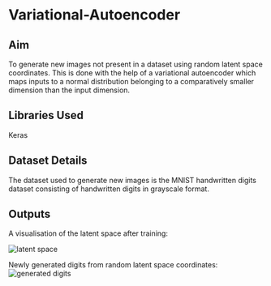 # Variational-Autoencoder

## Aim
To generate new images not present in a dataset using random latent space coordinates. This is done with the help of a variational autoencoder which maps inputs to a normal distribution belonging to a comparatively smaller dimension than the input dimension.

## Libraries Used
Keras

## Dataset Details
The dataset used to generate new images is the MNIST handwritten digits dataset consisting of handwritten digits in grayscale format.

## Outputs

A visualisation of the latent space after training: 

![latent space](https://user-images.githubusercontent.com/57295909/183833572-f989be3c-d285-4ab6-a65e-2519debac84b.png)

Newly generated digits from random latent space coordinates:
![generated digits](https://user-images.githubusercontent.com/57295909/183833601-cf88badc-18aa-4662-8b6a-c14be2c4f412.png)
